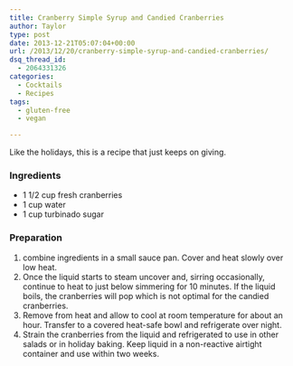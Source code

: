 ```yaml
---
title: Cranberry Simple Syrup and Candied Cranberries
author: Taylor
type: post
date: 2013-12-21T05:07:04+00:00
url: /2013/12/20/cranberry-simple-syrup-and-candied-cranberries/
dsq_thread_id:
  - 2064331326
categories:
  - Cocktails
  - Recipes
tags:
  - gluten-free
  - vegan

---
```

Like the holidays, this is a recipe that just keeps on giving.

### Ingredients

  * 1 1/2 cup fresh cranberries
  * 1 cup water
  * 1 cup turbinado sugar

### Preparation

  1. combine ingredients in a small sauce pan. Cover and heat slowly over low heat.
  2. Once the liquid starts to steam uncover and, sirring occasionally, continue to heat to just below simmering for 10 minutes. If the liquid boils, the cranberries will pop which is not optimal for the candied cranberries.
  3. Remove from heat and allow to cool at room temperature for about an hour. Transfer to a covered heat-safe bowl and refrigerate over night.
  4. Strain the cranberries from the liquid and refrigerated to use in other salads or in holiday baking. Keep liquid in a non-reactive airtight container and use within two weeks.